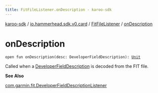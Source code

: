 ```yaml
---
title: FitFileListener.onDescription - karoo-sdk
---
```


[karoo-sdk](../../index.html) / [io.hammerhead.sdk.v0.card](../index.html) / [FitFileListener](index.html) / [onDescription](./on-description.html)

# onDescription

`open fun onDescription(desc: DeveloperFieldDescription): `[`Unit`](https://kotlinlang.org/api/latest/jvm/stdlib/kotlin/-unit/index.html)

Called when a [DeveloperFieldDescription](#) is decoded from the FIT file.

**See Also**

[com.garmin.fit.DeveloperFieldDescriptionListener](#)

